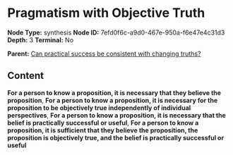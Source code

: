# Pragmatism with Objective Truth

**Node Type:** synthesis
**Node ID:** 7efd0f6c-a9d0-467e-950a-f6e47e4c31d3
**Depth:** 3
**Terminal:** No

**Parent:** [Can practical success be consistent with changing truths?](can-practical-success-be-consistent-with-changing-truths.md)

## Content

**For a person to know a proposition, it is necessary that they believe the proposition**, **For a person to know a proposition, it is necessary for the proposition to be objectively true independently of individual perspectives**, **For a person to know a proposition, it is necessary that the belief is practically successful or useful**, **For a person to know a proposition, it is sufficient that they believe the proposition, the proposition is objectively true, and the belief is practically successful or useful**
